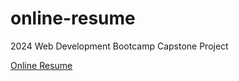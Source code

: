 # online-resume
2024 Web Development Bootcamp Capstone Project

<a href="https://laurafoy.ie/online-resume/">Online Resume</a>
